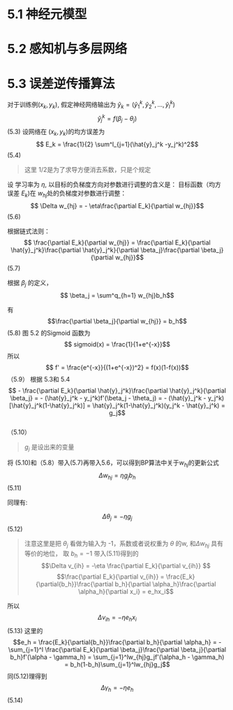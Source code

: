 # 5.1 神经元模型
# 5.2 感知机与多层网络
# 5.3 误差逆传播算法
对于训练例$(x_k,y_k)$, 假定神经网络输出为 $\hat{y}_k = (\hat{y}_1^k , \hat{y}_2^k,...,\hat{y}_l^k)$
$$ \hat{y}_j^k = f(\beta_j - \theta_j) $$ (5.3)
设网络在 $(x_k,y_k)$的均方误差为
 $$ E_k = \frac{1}{2} \sum^l_{j=1}(\hat{y}_j^k -y_j^k)^2$$  (5.4)

> 这里 1/2是为了求导方便消去系数，只是个规定

设 学习率为 $\eta$, 以目标的负梯度方向对参数进行调整的含义是：
目标函数（均方误差 $E_k$)在 $w_{hj}$处的负梯度对参数进行调整：
$$ \Delta w_{hj} = - \eta\frac{\partial E_k}{\partial w_{hj}}$$ (5.6)

根据链式法则：
$$ \frac{\partial E_k}{\partial w_{hj}} = \frac{\partial E_k}{\partial \hat{y}_j^k}\frac{\partial \hat{y}_j^k}{\partial \beta_j}\frac{\partial \beta_j}{\partial w_{hj}}$$ (5.7)

根据 $\beta_j$ 的定义，
$$ \beta_j = \sum^q_{h=1} w_{hj}b_h$$

有
$$\frac{\partial \beta_j}{\partial w_{hj}} = b_h$$ (5.8)
图 5.2 的Sigmoid 函数为
$$ sigmoid(x) = \frac{1}{1+e^{-x}}$$
所以
$$ f' = \frac{e^{-x}}{(1+e^{-x})^2} = f(x)(1-f(x))$$ （5.9）
根据 5.3和 5.4
$$  - \frac{\partial E_k}{\partial \hat{y}_j^k}\frac{\partial \hat{y}_j^k}{\partial \beta_j} = - (\hat{y}_j^k - y_j^k)f'(\beta_j - \theta_j) = - (\hat{y}_j^k - y_j^k)[\hat{y}_j^k(1-\hat{y}_j^k)] = \hat{y}_j^k(1-\hat{y}_j^k)(y_j^k - \hat{y}_j^k) = g_j$$  
（5.10）
>$g_j$ 是设出来的变量

将 (5.10)和（5.8）带入(5.7)再带入5.6，可以得到BP算法中关于$w_{hj}$的更新公式
$$ \Delta w_{hj} = \eta g_j b_h$$ (5.11)

同理有:

$$\Delta\theta_j = -\eta g_j $$ (5.12)

> 注意这里是把 $\theta_j$ 看做为输入为 -1，系数或者说权重为 $\theta$ 的w, 和$\Delta w_{hj}$ 具有等价的地位， 取 $b_h = -1$ 带入(5.11)得到的
$$\Delta v_{ih} = -\eta \frac{\partial E_k}{\partial v_{ih}}  $$
$$\frac{\partial E_k}{\partial v_{ih}} = \frac{E_k}{\partial{b_h}}\frac{\partial b_h}{\partial \alpha_h}\frac{\partial \alpha_h}{\partial x_i} = e_hx_i$$

所以 
$$\Delta v_{ih} = -\eta e_h x_i  $$ (5.13)
这里的
 $$e_h = \frac{E_k}{\partial{b_h}}\frac{\partial b_h}{\partial \alpha_h} = -\sum_{j=1}^l \frac{\partial E_k}{\partial \beta_j}\frac{\partial \beta_j}{\partial b_h}f'(\alpha - \gamma_h) = \sum_{j=1}^lw_{hj}g_jf'(\alpha_h - \gamma_h) = b_h(1-b_h)\sum_{j=1}^lw_{hj}g_j$$ 
同(5.12)理得到
$$\Delta \gamma_h = -\eta e_h$$ (5.14)